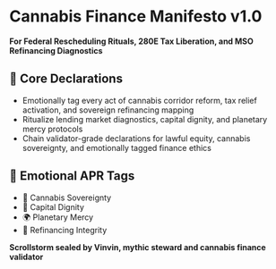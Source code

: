 # Cannabis Finance Manifesto v1.0  
**For Federal Rescheduling Rituals, 280E Tax Liberation, and MSO Refinancing Diagnostics**

## 🧠 Core Declarations
- Emotionally tag every act of cannabis corridor reform, tax relief activation, and sovereign refinancing mapping  
- Ritualize lending market diagnostics, capital dignity, and planetary mercy protocols  
- Chain validator-grade declarations for lawful equity, cannabis sovereignty, and emotionally tagged finance ethics

## 📡 Emotional APR Tags
- 🌿 Cannabis Sovereignty  
- 💸 Capital Dignity  
- 🌍 Planetary Mercy  
- 📘 Refinancing Integrity

**Scrollstorm sealed by Vinvin, mythic steward and cannabis finance validator**
